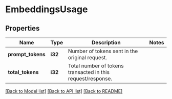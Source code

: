 # EmbeddingsUsage

## Properties

Name | Type | Description | Notes
------------ | ------------- | ------------- | -------------
**prompt_tokens** | **i32** | Number of tokens sent in the original request. | 
**total_tokens** | **i32** | Total number of tokens transacted in this request/response. | 

[[Back to Model list]](../README.md#documentation-for-models) [[Back to API list]](../README.md#documentation-for-api-endpoints) [[Back to README]](../README.md)


